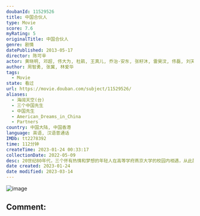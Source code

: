 ```yaml
---
doubanId: 11529526
title: 中国合伙人
type: Movie
score: 7.6
myRating: 5
originalTitle: 中国合伙人
genre: 剧情
datePublished: 2013-05-17
director: 陈可辛
actor: 黄晓明, 邓超, 佟大为, 杜鹃, 王真儿, 乔治·安东, 张籽沐, 雷昊汶, 佟磊, 刘天佐, 公翠英, 冯仑, 柏明, 凯特琳·菲茨杰拉德, 杨轶, 吴越坤, 田朴珺, 闫锐, 黄卫, 康晟闻, 陈玺羽, 刘滨
author: 周智勇, 张冀, 林爱华
tags:
  - Movie
state: 看过
url: https://movie.douban.com/subject/11529526/
aliases:
  - 海阔天空(台)
  - 三个中国先生
  - 中国先生
  - American_Dreams_in_China
  - Partners
country: 中国大陆, 中国香港
language: 英语, 汉语普通话
IMDb: tt2278392
time: 112分钟
createTime: 2023-01-24 00:33:17
collectionDate: 2022-05-09
desc: 20世纪80年代，三个怀有热情和梦想的年轻人在高等学府燕京大学的校园内相遇，从此展开了他们长达三十年的友谊和梦想征途。出生于留学世家的孟晓骏（邓超饰）渴望站在美国的土地上改变世界，浪漫自由的王阳（佟...
date created: 2023-01-24
date modified: 2023-03-14
---
```


![image](p1959304567.jpg)

Comment:
---
